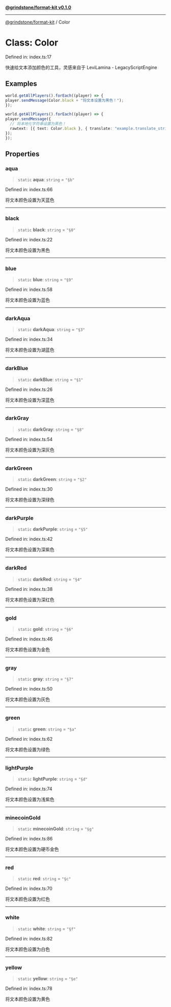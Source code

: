 [**@grindstone/format-kit v0.1.0**](../README.md)

***

[@grindstone/format-kit](../globals.md) / Color

# Class: Color

Defined in: index.ts:17

快速给文本添加颜色的工具，灵感来自于 LeviLamina - LegacyScriptEngine

## Examples

```ts
world.getAllPlayers().forEach((player) => {
player.sendMessage(Color.black + "将文本设置为黑色！");
});
```

```ts
world.getAllPlayers().forEach((player) => {
player.sendMessage({
  // 将本地化字符串设置为黑色！
  rawtext: [{ text: Color.black }, { translate: "example.translate_string" }],
});
});
```

## Properties

### aqua

> `static` **aqua**: `string` = `"§b"`

Defined in: index.ts:66

将文本颜色设置为天蓝色

***

### black

> `static` **black**: `string` = `"§0"`

Defined in: index.ts:22

将文本颜色设置为黑色

***

### blue

> `static` **blue**: `string` = `"§9"`

Defined in: index.ts:58

将文本颜色设置为蓝色

***

### darkAqua

> `static` **darkAqua**: `string` = `"§3"`

Defined in: index.ts:34

将文本颜色设置为湖蓝色

***

### darkBlue

> `static` **darkBlue**: `string` = `"§1"`

Defined in: index.ts:26

将文本颜色设置为深蓝色

***

### darkGray

> `static` **darkGray**: `string` = `"§8"`

Defined in: index.ts:54

将文本颜色设置为深灰色

***

### darkGreen

> `static` **darkGreen**: `string` = `"§2"`

Defined in: index.ts:30

将文本颜色设置为深绿色

***

### darkPurple

> `static` **darkPurple**: `string` = `"§5"`

Defined in: index.ts:42

将文本颜色设置为深紫色

***

### darkRed

> `static` **darkRed**: `string` = `"§4"`

Defined in: index.ts:38

将文本颜色设置为深红色

***

### gold

> `static` **gold**: `string` = `"§6"`

Defined in: index.ts:46

将文本颜色设置为金色

***

### gray

> `static` **gray**: `string` = `"§7"`

Defined in: index.ts:50

将文本颜色设置为灰色

***

### green

> `static` **green**: `string` = `"§a"`

Defined in: index.ts:62

将文本颜色设置为绿色

***

### lightPurple

> `static` **lightPurple**: `string` = `"§d"`

Defined in: index.ts:74

将文本颜色设置为浅紫色

***

### minecoinGold

> `static` **minecoinGold**: `string` = `"§g"`

Defined in: index.ts:86

将文本颜色设置为硬币金色

***

### red

> `static` **red**: `string` = `"§c"`

Defined in: index.ts:70

将文本颜色设置为红色

***

### white

> `static` **white**: `string` = `"§f"`

Defined in: index.ts:82

将文本颜色设置为白色

***

### yellow

> `static` **yellow**: `string` = `"§e"`

Defined in: index.ts:78

将文本颜色设置为黄色
